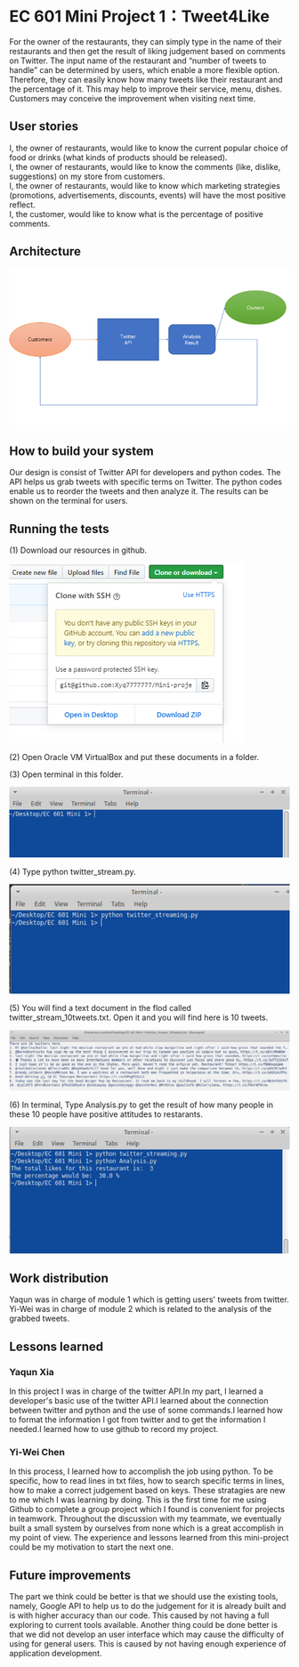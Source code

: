 # EC 601 Mini Project 1：Tweet4Like

For the owner of the restaurants, they can simply type in the name of their restaurants and then get the result of liking judgement based on comments on Twitter. The input name of the restaurant and “number of tweets to handle” can be determined by users, which enable a more flexible option. Therefore, they can easily know how many tweets like their restaurant and the percentage of it. This may help to improve their service, menu, dishes. Customers may conceive the improvement when visiting next time.

## User stories

I, the owner of restaurants, would like to know the current popular choice of food or drinks (what kinds of products should be released).  
I, the owner of restaurants, would like to know the comments (like, dislike, suggestions) on my store from customers.  
I, the owner of restaurants, would like to know which marketing strategies (promotions, advertisements, discounts, events) will have the most positive reflect.  
I, the customer, would like to know what is the percentage of positive comments.
 
 
## Architecture

<img src= "https://github.com/Xyq7777777/Mini-project-1/raw/master/Architecture.png">
 
## How to build your system

Our design is consist of Twitter API for developers and python codes. The API helps us grab tweets with specific terms on Twitter. The python codes enable us to reorder the tweets and then analyze it. The results can be shown on the terminal for users.


## Running the tests

(1) Download our resources in github.
    
   <img src= "https://github.com/Xyq7777777/Mini-project-1/raw/master/download.png">

(2) Open Oracle VM VirtualBox and put these documents in a folder.

(3) Open terminal in this folder.

   <img src= "https://github.com/Xyq7777777/Mini-project-1/raw/master/terminal.png">
    
(4) Type python twitter_stream.py.
  
   <img src= "https://github.com/Xyq7777777/Mini-project-1/raw/master/twitterapi test.png">
   
(5) You will find a text document in the flod called twitter_stream_10tweets.txt. Open it and you will find here is 10         tweets.
    
   <img src= "https://github.com/Xyq7777777/Mini-project-1/raw/master/tweets.png">
   
(6) In terminal, Type Analysis.py to get the result of how many people in these 10 people have positive attitudes to           restarants.

   <img src= "https://github.com/Xyq7777777/Mini-project-1/raw/master/Analysis.png">


## Work distribution

Yaqun was in charge of module 1 which is getting users' tweets from twitter.
Yi-Wei was in charge of module 2 which is related to the analysis of the grabbed tweets.

## Lessons learned

### Yaqun Xia

In this project I was in charge of the twitter API.In my part, I learned a developer's basic use of the twitter API.I learned about the connection between twitter and python and the use of some commands.I learned how to format the information I got from twitter and to get the information I needed.I learned how to use github to record my project.

### Yi-Wei Chen

In this process, I learned how to accomplish the job using python. To be specific, how to read lines in txt files, how to search specific terms in lines, how to make a correct judgement based on keys. These stratagies are new to me which I was learning by doing. This is the first time for me using Github to complete a group project which I found is convenient for projects in teamwork. Throughout the discussion with my teammate, we eventually built a small system by ourselves from none which is a great accomplish in my point of view. The experience and lessons learned from this mini-project could be my motivation to start the next one.

## Future improvements

The part we think could be better is that we should use the existing tools, namely, Google API to help us to do the judgement for it is already built and is with higher accuracy than our code. This caused by not having a full exploring to current tools available. Another thing could be done better is that we did not develop an user interface which may cause the difficulty of using for general users. This is caused by not having enough experience of application development.

